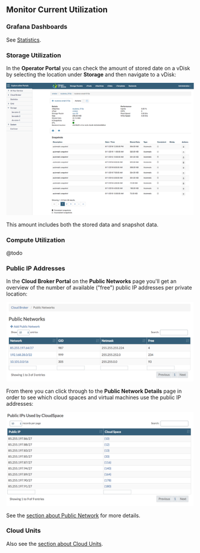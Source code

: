 ## Monitor Current Utilization

### Grafana Dashboards

See [Statistics](../Statistics/Statistics.md).


### Storage Utilization

In the **Operator Portal** you can check the amount of stored date on a vDisk by selecting the location under **Storage** and then navigate to a vDisk:

![](vDiskStoredData.png)

This amount includes both the stored data and snapshot data.


### Compute Utilization

@todo


### Public IP Addresses

In the **Cloud Broker Portal** on the **Public Networks** page you'll get an overview of the number of available ("free") public IP addresses per private location:

![](PublicNetworks.png)

From there you can click through to the **Public Network Details** page in order to see which cloud spaces and virtual machines use the public IP addresses:

![](PublicIPsUsedByCloudSpace.png)  

See the [section about Public Network](../CloudBrokerPortal/PublicNetworks/PublicNetworks.png) for more details.


### Cloud Units

Also see the [section about Cloud Units](cloudunits.md).
